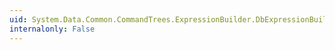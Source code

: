 ```yaml
---
uid: System.Data.Common.CommandTrees.ExpressionBuilder.DbExpressionBuilder.Exists(System.Data.Common.CommandTrees.DbExpression)
internalonly: False
---
```

